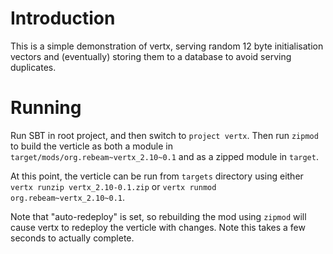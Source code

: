 # Introduction
This is a simple demonstration of vertx, serving random 12 byte initialisation vectors and (eventually) storing them to a database to avoid serving duplicates.
# Running
Run SBT in root project, and then switch to `project vertx`. Then run `zipmod` to build the verticle as both a module in `target/mods/org.rebeam~vertx_2.10~0.1` and as a zipped module in `target`.

At this point, the verticle can be run from `targets` directory using either `vertx runzip vertx_2.10-0.1.zip` or `vertx runmod org.rebeam~vertx_2.10~0.1`.

Note that "auto-redeploy" is set, so rebuilding the mod using `zipmod` will cause vertx to redeploy the verticle with changes. Note this takes a few seconds to actually complete.
